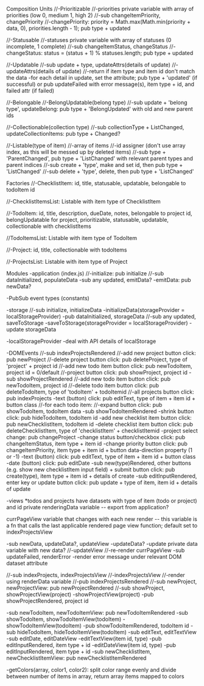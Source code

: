 Composition Units
//-Prioritizable
  //-priorities private variable with array of priorities (low 0, medium 1, high 2)
  //-sub changeItemPriority, changePriority
  //-changePriority: priority = Math.max(Math.min(priority + data, 0), priorities.length - 1); pub type + updated

//-Statusable
  //-statuses private variable with array of statuses (0 incomplete, 1 complete)
  //-sub changeItemStatus, changeStatus
  //-changeStatus: status = (status + 1) % statuses.length; pub type + updated

//-Updatable
  //-sub update + type, updateAttrs(details of update)
  //-updateAttrs(details of update)
    //-return if item type and item id don't match the data
    -for each detail in update, set the attribute; pub type + 'updated' (if successful) or pub updateFailed with error message(s), item type + id, and failed attr (if failed)

//-Belongable
//-BelongUpdatable(belong type)
  //-sub update + 'belong type', updateBelong: pub type + 'BelongUpdated' with old and new parent ids

//-Collectionable(collection type)
  //-sub collectionType + ListChanged, updateCollectionItems: pub type + Changed?

//-Listable(type of item)
  //-array of items
  //-id assigner (don't use array index, as this will be messed up by deleted items)
  //-sub type + 'ParentChanged', pub type + 'ListChanged' with relevant parent types and parent indices
  //-sub create + 'type', make and set id, then pub type + 'ListChanged'
  //-sub delete + 'type', delete, then pub type + 'ListChanged'

Factories
//-ChecklistItem: id, title, statusable, updatable, belongable to todoItem id

//-ChecklistItemsList: Listable with item type of ChecklistItem

//-TodoItem: id, title, description, dueDate, notes, belongable to project id, belongUpdatable for project, prioritizable, statusable, updatable, collectionable with checklistItems

//TodoItemsList: Listable with item type of TodoItem

//-Project: id, title, collectionable with todoItems

//-ProjectsList: Listable with item type of Project

Modules
-application (index.js)
  //-initialize: pub initialize
  //-sub dataInitialized, populateData
  -sub any updated, emitData?
  -emitData: pub newData?

-PubSub event types (constants)

-storage
  //-sub initialize, initializeData
  -initializeData(storageProvider = localStorageProvider)
    -pub dataInitialized, storageData
  //-sub any updated, saveToStorage
  -saveToStorage(storageProvider = localStorageProvider)
    -update storageData

-localStorageProvider
  -deal with API details of localStorage

-DOMEvents
  //-sub indexProjectsRendered
    //-add new project button click: pub newProject
    //-delete project button click: pub deleteProject, type of 'project' + project id
    //-add new todo item button click: pub newTodoItem, project id = 0/default
    //-project button click: pub showProject, project id
  -sub showProjectRendered
    //-add new todo item button click: pub newTodoItem, project id
    //-delete todo item button click: pub deleteTodoItem, type of 'todoItem' + todoItemid
    //-all projects button click: pub indexProjects
    -text (button) click: pub editText, type of item + item id + button class
    //-for each todo item:
      //-expand button click: pub showTodoItem, todoItem data
  -sub showTodoItemRendered
    -shrink button click: pub hideTodoItem, todoItem id
    -add new checklist item button click: pub newChecklistItem, todoItem id
    -delete checklist item button click: pub deleteChecklistItem, type of 'checklistItem' + checklistItemid
    -project select change: pub changeProject
    -change status button/checkbox click: pub changeItemStatus, item type + item id
    -change priority button click: pub changeItemPriority, item type + item id + button data-direction property (1 or -1)
     -text (button) click: pub editText, type of item + item id + button class
    -date (button) click: pub editDate
  -sub new(type)Rendered, other buttons (e.g. show new checklistItem input field) + submit button click: pub create(type), item type + item id + details of create
  -sub editInputRendered, enter key or update button click: pub update + type of item, item id + details of update

-views
  *todos and projects have datasets with type of item (todo or project) and id
  private renderingData variable -- export from application?

  currPageView variable that changes with each new render -- this variable is a fn that calls the last applicable rendered page view function; default set to indexProjectsView

  -sub newData, updateData?, updateView
  -updateData?
    -update private data variable with new data?
  //-updateView
    //-re-render currPageView
  -sub updateFailed, renderError
    -render error message under relevant DOM dataset attribute

  //-sub indexProjects, indexProjectsView
  //-indexProjectsView
    //-render using renderData variable
    //-pub indexProjectsRendered
  //-sub newProject, newProjectView: pub newProjectRendered
  //-sub showProject, showProjectView(project)
  -showProjectView(project)
    -pub showProjectRendered, project id

  -sub newTodoItem, newTodoItemView: pub newTodoItemRendered
  -sub showTodoItem, showTodoItemView(todoItem)
  -showTodoItemView(todoItem)
    -pub showTodoItemRendered, todoItem id
  -sub hideTodoItem, hideTodoItemView(todoItem)
  -sub editText, editTextView
  -sub editDate, editDateView
  -editTextView(item id, type)
    -pub editInputRendered, item type + id
  -editDateView(item id, type)
    -pub editInputRendered, item type + id
  -sub newChecklistItem, newChecklistItemView: pub newChecklistItemRendered

  -getColors(array, color1, color2): split color range evenly and divide between number of items in array, return array items mapped to colors
